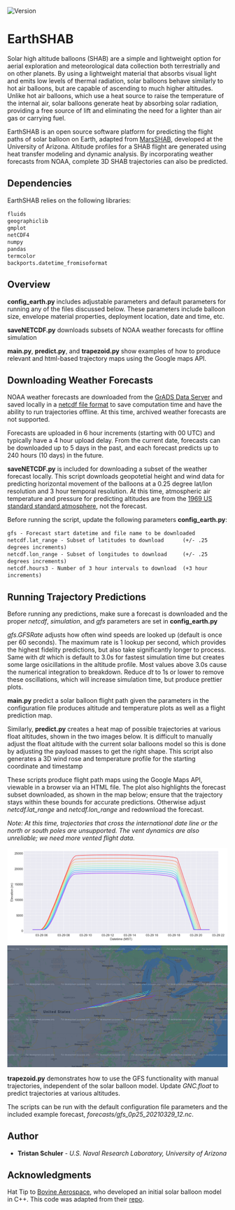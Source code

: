 ![Version](https://warehouse-camo.ingress.cmh1.psfhosted.org/233dfe54c23e0214e7101212ee41d8538f5b4884/68747470733a2f2f696d672e736869656c64732e696f2f707970692f707976657273696f6e732f646a616e676f2e737667)

# EarthSHAB

Solar high altitude balloons (SHAB) are a simple and lightweight option for aerial exploration and meteorological data collection both terrestrially and on other planets. By using a
lightweight material that absorbs visual light and emits low levels of thermal radiation, solar balloons behave similarly to hot air balloons, but are capable of ascending to much higher altitudes. Unlike hot air balloons, which use a heat source to raise the temperature of the internal air, solar balloons generate heat by absorbing solar radiation, providing a free source of lift and eliminating the need for a lighter than air gas or carrying fuel.

EarthSHAB is an open source software platform for predicting the flight paths of solar balloon on Earth, adapted from [MarsSHAB](https://github.com/tkschuler/SolarBalloon), developed at the University of Arizona. Altitude profiles for a SHAB flight are generated using heat transfer modeling and dynamic analysis. By incorporating weather forecasts from NOAA, complete 3D SHAB trajectories can also be predicted.  

## Dependencies

EarthSHAB relies on the following libraries:

```
fluids
geographiclib
gmplot
netCDF4
numpy
pandas
termcolor
backports.datetime_fromisoformat
```

## Overview

**config_earth.py** includes adjustable parameters and default parameters for running any of the files discussed below. These parameters include balloon size, 
envelope material properties, deployment location, date and time, etc.

**saveNETCDF.py** downloads subsets of NOAA weather forecasts for offline simulation

**main.py**, **predict.py**, and **trapezoid.py** show examples of how to produce relevant and html-based trajectory maps using the Google maps API.


## Downloading Weather Forecasts

NOAA weather forecasts are downloaded from the [GrADS Data Server](https://nomads.ncep.noaa.gov/dods/) and saved locally in a [netcdf file format](https://www.unidata.ucar.edu/software/netcdf/docs/netcdf_introduction.html) to save computation time and have the ability to run trajectories offline.  At this time, archived weather forecasts are not supported.  

Forecasts are uploaded in 6 hour increments (starting with 00 UTC) and typically have a 4 hour upload delay. From the current date, forecasts can be downloaded up to 5 days in the past, and each forecast predicts up to 240 hours (10 days) in the future.

**saveNETCDF.py** is included for downloading a subset of the weather forecast locally. This script downloads geopotetial height and wind data for predicting horizontal movement of the balloons at a 0.25 degree lat/lon resolution and 3 hour temporal resolution.  At this time, atmospheric air temperature and pressure for predicting altitudes are from the [1969 US standard standard atmosphere](https://ntrs.nasa.gov/citations/19770009539), not the forecast.

Before running the script, update the following parameters **config_earth.py**:

```
gfs - Forecast start datetime and file name to be downloaded 
netcdf.lat_range - Subset of latitudes to download      (+/- .25 degrees increments)
netcdf.lon_range - Subset of longitudes to download     (+/- .25 degrees increments)
netcdf.hours3 - Number of 3 hour intervals to download  (+3 hour increments)
```

## Running Trajectory Predictions

Before running any predictions, make sure a forecast is downloaded and the proper *netcdf*, *simulation*, and *gfs* parameters are set in **config_earth.py**

*gfs.GFSRate* adjusts how often wind speeds are looked up (default is once per 60 seconds).  The maximum rate is 1 lookup per second, which provides the highest fidelity 
predictions, but also take significantly longer to process. Same with *dt* which is default to 3.0s for fastest simulation time but creates some
large osicillations in the altitude profile.  Most values above 3.0s cause the numerical integration to breakdown.  Reduce *dt* to 1s or lower to remove these 
oscillations, which will increase simulation time, but produce prettier plots.

**main.py** predict a solar balloon flight path given the parameters in the configuration file produces altitude and temperature plots as well as a flight prediction map.

Similarly, **predict.py** creates a heat map of possible trajectories at various float altitudes, shown in the two images below. It is difficult to manually adjust the float altitude 
with the current solar balloons model so this is done by adjusting the payload masses to get the right shape.  This script also generates a 3D wind rose and temperature profile
for the starting coordinate and timestamp

These scripts produce flight path maps using the Google Maps API, viewable in a browser via an HTML file.  The plot also highlights the forecast subset downloaded, as shown in the map
below; ensure that the trajectory stays within these bounds for accurate predictions. Otherwise adjust *netcdf.lat_range* and *netcdf.lon_range* and redownload the forecast.

*Note: At this time, trajectories that cross the international date line or the north or south poles are unsupported.  The vent dynamics are also unreliable; we need more vented 
flight data.*

<img src = "img/rainbow_trajectories_altitude.png" />

<img src = "img/rainbow_trajectories_map.PNG" />

**trapezoid.py** demonstrates how to use the GFS functionality with manual trajectories, independent of the solar balloon model.  Update *GNC.float* to predict trajectories at various altitudes. 

The scripts can be run with the default configuration file parameters and the included example forecast, *forecasts/gfs_0p25_20210329_12.nc*.

## Author

* **Tristan Schuler** - *U.S. Naval Research Laboratory, University of Arizona*

## Acknowledgments

Hat Tip to [Bovine Aerospace](https://bovineaerospace.wordpress.com/), who developed an initial solar balloon model in C++. This code was adapted from their [repo](https://github.com/tunawhiskers/balloon_trajectory).


